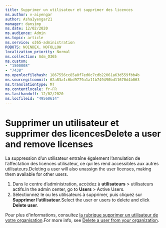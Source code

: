 ```yaml
---
title: Supprimer un utilisateur et supprimer des licences
ms.author: v-aiyengar
author: AshaIyengar21
manager: dansimp
ms.date: 12/02/2020
ms.audience: Admin
ms.topic: article
ms.service: o365-administration
ROBOTS: NOINDEX, NOFOLLOW
localization_priority: Normal
ms.collection: Adm_O365
ms.custom:
- "1500008"
- "7438"
ms.openlocfilehash: 1867556cc85a0f7ed0c7cdb22061a63d559fbb4b
ms.sourcegitcommit: 62a83a1c6bd9779a1a11b749490bd11670d4b063
ms.translationtype: MT
ms.contentlocale: fr-FR
ms.lasthandoff: 12/02/2020
ms.locfileid: "49560614"
---
```

# <a name="delete-a-user-and-remove-licenses"></a><span data-ttu-id="b1c73-102">Supprimer un utilisateur et supprimer des licences</span><span class="sxs-lookup"><span data-stu-id="b1c73-102">Delete a user and remove licenses</span></span>

<span data-ttu-id="b1c73-103">La suppression d’un utilisateur entraîne également l’annulation de l’affectation des licences utilisateur, ce qui les rend accessibles aux autres utilisateurs.</span><span class="sxs-lookup"><span data-stu-id="b1c73-103">Deleting a user will also unassign the user licenses, making them available for other users.</span></span> 
1. <span data-ttu-id="b1c73-104">Dans le centre d’administration, accédez à **utilisateurs** > utilisateurs actifs.</span><span class="sxs-lookup"><span data-stu-id="b1c73-104">In the admin center, go to **Users** > Active Users.</span></span>
1. <span data-ttu-id="b1c73-105">Sélectionnez le ou les utilisateurs à supprimer, puis cliquez sur **Supprimer l’utilisateur**.</span><span class="sxs-lookup"><span data-stu-id="b1c73-105">Select the user or users to delete and click **Delete user**.</span></span>

<span data-ttu-id="b1c73-106">Pour plus d’informations, consultez [la rubrique supprimer un utilisateur de votre organisation](https://docs.microsoft.com/microsoft-365/admin/add-users/delete-a-user).</span><span class="sxs-lookup"><span data-stu-id="b1c73-106">For more info, see [Delete a user from your organization](https://docs.microsoft.com/microsoft-365/admin/add-users/delete-a-user).</span></span> 